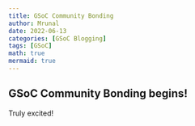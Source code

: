 ```yaml
---
title: GSoC Community Bonding
author: Mrunal
date: 2022-06-13 
categories: [GSoC Blogging]
tags: [GSoC]
math: true
mermaid: true
---
```




## GSoC Community Bonding begins!

Truly excited!




